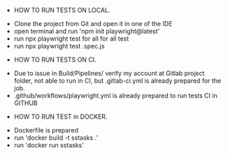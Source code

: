 * HOW TO RUN TESTS ON LOCAL.

- Clone the project from Git and open it in one of the IDE
- open terminal and run 'npm init playwright@latest'
- run npx playwright test for all for all test
- run npx playwright test <TestName>.spec.js

* HOW TO RUN TESTS ON CI.

- Due to issue in Build/Pipelines/ verify my account  at Gitlab project folder, 
  not able to run in CI,  but .gitlab-ci.yml is already prepared for the job.
- .github/workflows/playwright.yml is already prepared to run tests CI in GITHUB 

* HOW TO RUN TEST in DOCKER.

- Dockerfile is prepared
- run 'docker build -t sstasks .'
- run 'docker run sstasks' 
